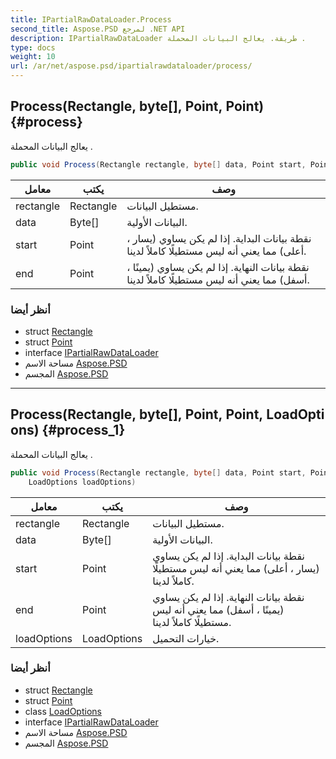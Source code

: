 ```yaml
---
title: IPartialRawDataLoader.Process
second_title: Aspose.PSD لمرجع .NET API
description: IPartialRawDataLoader طريقة. يعالج البيانات المحملة .
type: docs
weight: 10
url: /ar/net/aspose.psd/ipartialrawdataloader/process/
---
```

## Process(Rectangle, byte[], Point, Point) {#process}

يعالج البيانات المحملة .

```csharp
public void Process(Rectangle rectangle, byte[] data, Point start, Point end)
```

| معامل | يكتب | وصف |
| --- | --- | --- |
| rectangle | Rectangle | مستطيل البيانات. |
| data | Byte[] | البيانات الأولية. |
| start | Point | نقطة بيانات البداية. إذا لم يكن يساوي (يسار ، أعلى) مما يعني أنه ليس مستطيلًا كاملاً لدينا. |
| end | Point | نقطة بيانات النهاية. إذا لم يكن يساوي (يمينًا ، أسفل) مما يعني أنه ليس مستطيلًا كاملاً لدينا. |

### أنظر أيضا

* struct [Rectangle](../../rectangle/)
* struct [Point](../../point/)
* interface [IPartialRawDataLoader](../)
* مساحة الاسم [Aspose.PSD](../../ipartialrawdataloader/)
* المجسم [Aspose.PSD](../../../)

---

## Process(Rectangle, byte[], Point, Point, LoadOptions) {#process_1}

يعالج البيانات المحملة .

```csharp
public void Process(Rectangle rectangle, byte[] data, Point start, Point end, 
    LoadOptions loadOptions)
```

| معامل | يكتب | وصف |
| --- | --- | --- |
| rectangle | Rectangle | مستطيل البيانات. |
| data | Byte[] | البيانات الأولية. |
| start | Point | نقطة بيانات البداية. إذا لم يكن يساوي (يسار ، أعلى) مما يعني أنه ليس مستطيلًا كاملاً لدينا. |
| end | Point | نقطة بيانات النهاية. إذا لم يكن يساوي (يمينًا ، أسفل) مما يعني أنه ليس مستطيلًا كاملاً لدينا. |
| loadOptions | LoadOptions | خيارات التحميل. |

### أنظر أيضا

* struct [Rectangle](../../rectangle/)
* struct [Point](../../point/)
* class [LoadOptions](../../loadoptions/)
* interface [IPartialRawDataLoader](../)
* مساحة الاسم [Aspose.PSD](../../ipartialrawdataloader/)
* المجسم [Aspose.PSD](../../../)


